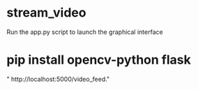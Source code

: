 # stream_video
 Run the app.py script to launch the graphical interface
 
 # pip install opencv-python flask
  " http://localhost:5000/video_feed."

